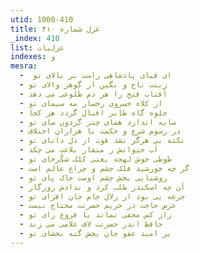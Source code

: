 ```yaml
---
utid: 1000-410
title: غزل شماره ۴۱۰
_index: 410
list: غزلیات
indexes: و
mesra:
  - ‌ ای قبای پادشاهی راست بر بالای تو
  - زینت تاج و نگین از گوهر والای تو
  - آفتاب فتح را هر دم طلوعی می دهد
  - از کلاه خسروی رخسار مه سیمای تو
  - جلوه گاه طایر اقبال گردد هر کجا
  - سایه اندازد همای چتر گردون سای تو
  - در رسوم شرع و حکمت با هزاران اختلاف
  - نکته یی هرگز نشد فوت از دل دانای تو
  - آب حیوانش ز منقار بلاغت می چکد
  - طوطی خوش لهجه یعنی کلک شکّرخای تو
  - گر چه خورشید فلک چشم و چراغ عالم است
  - روشنایی بخش چشم اوست خاک پای تو
  - آن چه اسکندر طلب کرد و ندادش روزگار
  - جرعه یی بود از زلال جام جان افزای تو
  - عرض حاجت در حریم حضرتت محتاج نیست
  - راز کس مخفی نماند با فروغ رای تو
  - حافظ اندر حضرتت لاف غلامی می زند
  - بر امید عفو جان بخش گنه بخشای تو
---
```


